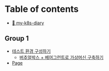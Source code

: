 # Table of contents

* [🍇 my-k8s-diary](README.md)

## Group 1

* [테스트 환경 구성하기](group-1/undefined/README.md)
  * [버추얼박스 + 베어그런트로 가상머신 구축하기](group-1/undefined/+.md)
* [Page](group-1/page.md)
